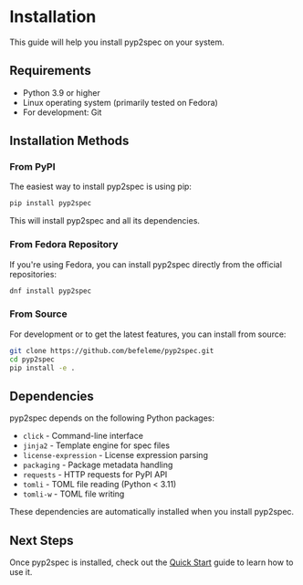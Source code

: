 # Installation

This guide will help you install pyp2spec on your system.

## Requirements

- Python 3.9 or higher
- Linux operating system (primarily tested on Fedora)
- For development: Git

## Installation Methods

### From PyPI

The easiest way to install pyp2spec is using pip:

```bash
pip install pyp2spec
```

This will install pyp2spec and all its dependencies.

### From Fedora Repository

If you're using Fedora, you can install pyp2spec directly from the official repositories:

```bash
dnf install pyp2spec
```

### From Source

For development or to get the latest features, you can install from source:

```bash
git clone https://github.com/befeleme/pyp2spec.git
cd pyp2spec
pip install -e .
```

## Dependencies

pyp2spec depends on the following Python packages:

- `click` - Command-line interface
- `jinja2` - Template engine for spec files
- `license-expression` - License expression parsing
- `packaging` - Package metadata handling
- `requests` - HTTP requests for PyPI API
- `tomli` - TOML file reading (Python < 3.11)
- `tomli-w` - TOML file writing

These dependencies are automatically installed when you install pyp2spec.

## Next Steps

Once pyp2spec is installed, check out the [Quick Start](quick-start.md) guide to learn how to use it. 